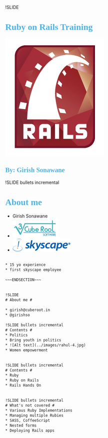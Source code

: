 !SLIDE
# Ruby on Rails Training #
![Alt text](../images/rails.png)
## By: Girish Sonawane ##

!SLIDE bullets incremental
<style>
.content {
  color: black;
  font-family: helvetica, arial;
}
h1, h2 {
  color: rgb(79, 180, 226);
  font-family: Georgia;
}
.content::after {
}
#notes {
  color: #fff;
}
</style>

# About me #

* Girish Sonawane
* ![Alt text](../images/cuberoot.png)
* ![Alt text](../images/skyscape.gif)

~~~SECTION:notes~~~

* 15 yo experience
* first skyscape employee

~~~ENDSECTION~~~


!SLIDE
# About me #

* girish@cuberoot.in
* @girishso

!SLIDE bullets incremental
# Contents #
* Politics
* Bring youth in politics
* ![Alt text](../images/rahul-4.jpg)
* Women empowerment


!SLIDE bullets incremental
# Contents #
* Ruby
* Ruby on Rails
* Rails Hands On


!SLIDE bullets incremental
# What's not covered #
* Various Ruby Implementations
* Managing multiple Rubies
* SASS, CoffeeScript
* Nested forms
* Deploying Rails apps

